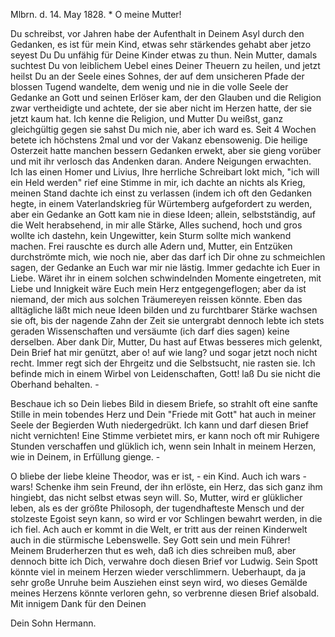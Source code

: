  Mlbrn. d. 14. May 1828.
 <Mittwoch>*
O meine Mutter!

Du schreibst, vor Jahren habe der Aufenthalt in Deinem Asyl durch den Gedanken, es ist für mein Kind, etwas sehr stärkendes gehabt aber jetzo seyest Du Du unfähig für Deine Kinder etwas zu thun. Nein Mutter, damals suchtest Du von leiblichem Uebel eines Deiner Theuern zu heilen, und jetzt heilst Du an der Seele eines Sohnes, der auf dem unsicheren Pfade der blossen Tugend wandelte, dem wenig und nie in die volle Seele der Gedanke an Gott und seinen Erlöser kam, der den Glauben und die Religion zwar vertheidigte und achtete, der sie aber nicht im Herzen hatte, der sie jetzt kaum hat. Ich kenne die Religion, und Mutter Du weißst, ganz gleichgültig gegen sie sahst Du mich nie, aber ich ward es. Seit 4 Wochen betete ich höchstens 2mal und vor der Vakanz ebensowenig. Die heilige Osterzeit hatte manchen bessern Gedanken erwekt, aber sie gieng vorüber und mit ihr verlosch das Andenken daran. Andere Neigungen erwachten. Ich las einen Homer und Livius, Ihre herrliche Schreibart lokt mich, "ich will ein Held werden" rief eine Stimme in mir, ich dachte an nichts als Krieg, meinen Stand dachte ich einst zu verlassen (indem ich oft den Gedanken hegte, in einem Vaterlandskrieg für Würtemberg aufgefordert zu werden, aber ein Gedanke an Gott kam nie in diese Ideen; allein, selbstständig, auf die Welt herabsehend, in mir alle Stärke, Alles suchend, hoch und gros wollte ich dastehn, kein Ungewitter, kein Sturm sollte mich wankend machen. Frei rauschte es durch alle Adern und, Mutter, ein Entzüken durchströmte mich, wie noch nie, aber das darf ich Dir ohne zu schmeichlen sagen, der Gedanke an Euch war mir nie lästig. Immer gedachte ich Euer in Liebe. Wäret ihr in einem solchen schwindelnden Momente eingetreten, mit Liebe und Innigkeit wäre Euch mein Herz entgegengeflogen; aber da ist niemand, der mich aus solchen Träumereyen reissen könnte. Eben das alltägliche läßt mich neue Ideen bilden und zu furchtbarer Stärke wachsen sie oft, bis der nagende Zahn der Zeit sie untergrabt dennoch lebte ich stets geraden Wissenschaften und versäumte (ich darf dies sagen) keine derselben. Aber dank Dir, Mutter, Du hast auf Etwas besseres mich gelenkt, Dein Brief hat mir genützt, aber o! auf wie lang? und sogar jetzt noch nicht recht. Immer regt sich der Ehrgeitz und die Selbstsucht, nie rasten sie. Ich befinde mich in einem Wirbel von Leidenschaften, Gott! laß Du sie nicht die Oberhand behalten. -

Beschaue ich so Dein liebes Bild in diesem Briefe, so strahlt oft eine sanfte Stille in mein tobendes Herz und Dein "Friede mit Gott" hat auch in meiner Seele der Begierden Wuth niedergedrükt. Ich kann und darf diesen Brief nicht vernichten! Eine Stimme verbietet mirs, er kann noch oft mir Ruhigere Stunden verschaffen und glüklich ich, wenn sein Inhalt in meinem Herzen, wie in Deinem, in Erfüllung gienge. -

O bliebe der liebe kleine Theodor, was er ist, - ein Kind. Auch ich wars - wars! Schenke ihm sein Freund, der ihn erlöste, ein Herz, das sich ganz ihm hingiebt, das nicht selbst etwas seyn will. So, Mutter, wird er glüklicher leben, als es der größte Philosoph, der tugendhafteste Mensch und der stolzeste Egoist seyn kann, so wird er vor Schlingen bewahrt werden, in die ich fiel. Ach auch er kommt in die Welt, er tritt aus der reinen Kinderwelt auch in die stürmische Lebenswelle. Sey Gott sein und mein Führer! 
Meinem Bruderherzen thut es weh, daß ich dies schreiben muß, aber dennoch bitte ich Dich, verwahre doch diesen Brief vor Ludwig. Sein Spott könnte viel in meinem Herzen wieder verschlimmern. Ueberhaupt, da ja sehr große Unruhe beim Ausziehen einst seyn wird, wo dieses Gemälde meines Herzens könnte verloren gehn, so verbrenne diesen Brief alsobald. Mit innigem Dank für den Deinen

 Dein Sohn Hermann.
